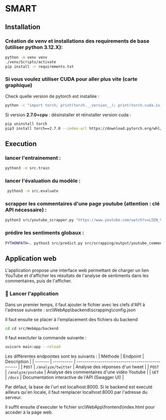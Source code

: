 # SMART

## Installation

### Création de venv et installations des requirements de base (utiliser python 3.12.X):

```bash
python -m venv venv
./venv/Scripts/activate
pip install -r requirements.txt
```

### Si vous voulez utiliser CUDA pour aller plus vite (carte graphique)

Check quelle version de pytorch est installée :

```bash
python -c "import torch; print(torch.__version__); print(torch.cuda.is_available()); print(torch.cuda.device_count())"
```

Si version **2.7.0+cpu** : désinstaller et réinstaller version cuda :

```bash
pip uninstall torch
pip3 install torch==2.7.0 --index-url https://download.pytorch.org/whl/cu128
```

## Execution

### lancer l'entrainement :

```bash
python3 -m src.train
```

### lancer l'évaluation du modèle :

```bash
 python3 -m src.evaluate
```

### scrapper les commentaires d'une page youtube (attention : clé API nécessaire) :

```bash
python3 src/youtube_scrapper.py "https://www.youtube.com/watch?v=LIEN_VIDEO" "API_KEY"
```

### prédire les sentiments globaux :

```bash
PYTHONPATH=. python3 src/predict.py src/scrapping/output/youtube_comments_LIEN_VIDEO.csv
```

## Application web

L'application propose une interface web permettant de charger un lien YouTube et d'afficher les résultats de l'analyse de sentiments dans les commentaires, puis de l'afficher.

### 🚀 Lancer l'application

Dans un premier temps, il faut ajouter le fichier avec les clefs d'API à l'adresse suivante : src\WebApp\backend\scrapping\config.json

Il faut ensuite se placer à l'emplacement des fichiers du backend
```bash
cd cd src/WebApp/backend
```
Il faut exectuter la commande suivante :
```bash
uvicorn main:app --reload
```

Les différentes endpointes sont les suivants :
| Méthode | Endpoint           | Description                                      |
| ------- | ----------         | ------------------------------------------------ |
| `POST`  | `/analyze/twitter` | Analyse des réponses d'un tweet                  |
| `POST`  | `/analyze/youtube` | Analyse des commentaires d'une vidéo Youtube     |
| `GET`   | `/docs`            | Documentation interactive de l'API (Swagger UI)  |


Par défaut, la base de l'url est localhost:8000. Si le backend est executé ailleurs qu'en locale, il faut remplacer localhost:8000 par l'adresse du serveur.

Il suffit ensuite d'executer le fichier src\WebApp\frontend\index.html pour acceder à la page web.


